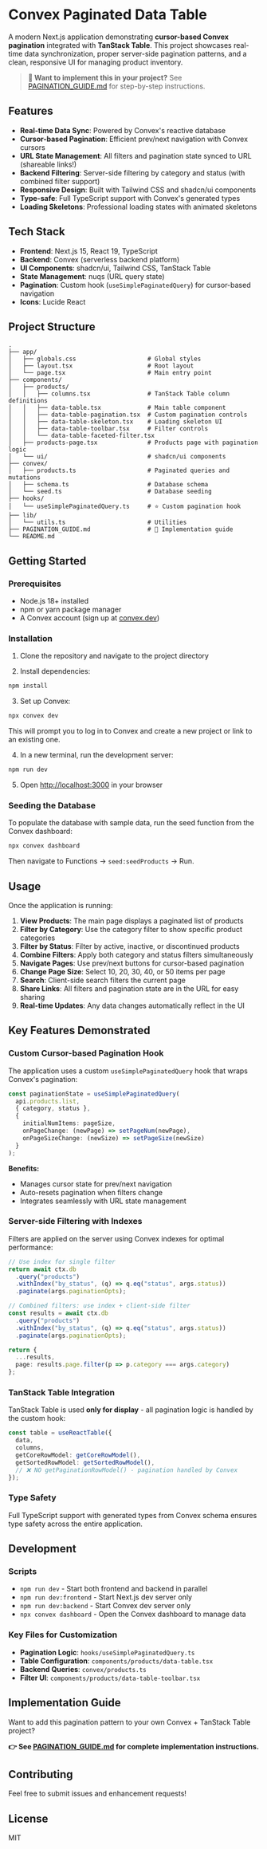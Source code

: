 # Convex Paginated Data Table

A modern Next.js application demonstrating **cursor-based Convex pagination** integrated with **TanStack Table**. This project showcases real-time data synchronization, proper server-side pagination patterns, and a clean, responsive UI for managing product inventory.

> **📘 Want to implement this in your project?** See [PAGINATION_GUIDE.md](./PAGINATION_GUIDE.md) for step-by-step instructions.

## Features

- **Real-time Data Sync**: Powered by Convex's reactive database
- **Cursor-based Pagination**: Efficient prev/next navigation with Convex cursors
- **URL State Management**: All filters and pagination state synced to URL (shareable links!)
- **Backend Filtering**: Server-side filtering by category and status (with combined filter support)
- **Responsive Design**: Built with Tailwind CSS and shadcn/ui components
- **Type-safe**: Full TypeScript support with Convex's generated types
- **Loading Skeletons**: Professional loading states with animated skeletons

## Tech Stack

- **Frontend**: Next.js 15, React 19, TypeScript
- **Backend**: Convex (serverless backend platform)
- **UI Components**: shadcn/ui, Tailwind CSS, TanStack Table
- **State Management**: nuqs (URL query state)
- **Pagination**: Custom hook (`useSimplePaginatedQuery`) for cursor-based navigation
- **Icons**: Lucide React

## Project Structure

```
.
├── app/
│   ├── globals.css                    # Global styles
│   ├── layout.tsx                     # Root layout
│   └── page.tsx                       # Main entry point
├── components/
│   ├── products/
│   │   ├── columns.tsx                # TanStack Table column definitions
│   │   ├── data-table.tsx             # Main table component
│   │   ├── data-table-pagination.tsx  # Custom pagination controls
│   │   ├── data-table-skeleton.tsx    # Loading skeleton UI
│   │   ├── data-table-toolbar.tsx     # Filter controls
│   │   └── data-table-faceted-filter.tsx
│   ├── products-page.tsx              # Products page with pagination logic
│   └── ui/                            # shadcn/ui components
├── convex/
│   ├── products.ts                    # Paginated queries and mutations
│   ├── schema.ts                      # Database schema
│   └── seed.ts                        # Database seeding
├── hooks/
│   └── useSimplePaginatedQuery.ts     # ⭐ Custom pagination hook
├── lib/
│   └── utils.ts                       # Utilities
├── PAGINATION_GUIDE.md                # 📘 Implementation guide
└── README.md
```

## Getting Started

### Prerequisites

- Node.js 18+ installed
- npm or yarn package manager
- A Convex account (sign up at [convex.dev](https://convex.dev))

### Installation

1. Clone the repository and navigate to the project directory

2. Install dependencies:
```bash
npm install
```

3. Set up Convex:
```bash
npx convex dev
```
This will prompt you to log in to Convex and create a new project or link to an existing one.

4. In a new terminal, run the development server:
```bash
npm run dev
```

5. Open [http://localhost:3000](http://localhost:3000) in your browser

### Seeding the Database

To populate the database with sample data, run the seed function from the Convex dashboard:

```bash
npx convex dashboard
```

Then navigate to Functions → `seed:seedProducts` → Run.

## Usage

Once the application is running:

1. **View Products**: The main page displays a paginated list of products
2. **Filter by Category**: Use the category filter to show specific product categories
3. **Filter by Status**: Filter by active, inactive, or discontinued products
4. **Combine Filters**: Apply both category and status filters simultaneously
5. **Navigate Pages**: Use prev/next buttons for cursor-based pagination
6. **Change Page Size**: Select 10, 20, 30, 40, or 50 items per page
7. **Search**: Client-side search filters the current page
8. **Share Links**: All filters and pagination state are in the URL for easy sharing
9. **Real-time Updates**: Any data changes automatically reflect in the UI

## Key Features Demonstrated

### Custom Cursor-based Pagination Hook

The application uses a custom `useSimplePaginatedQuery` hook that wraps Convex's pagination:

```typescript
const paginationState = useSimplePaginatedQuery(
  api.products.list,
  { category, status },
  {
    initialNumItems: pageSize,
    onPageChange: (newPage) => setPageNum(newPage),
    onPageSizeChange: (newSize) => setPageSize(newSize)
  }
);
```

**Benefits:**
- Manages cursor state for prev/next navigation
- Auto-resets pagination when filters change
- Integrates seamlessly with URL state management

### Server-side Filtering with Indexes

Filters are applied on the server using Convex indexes for optimal performance:

```typescript
// Use index for single filter
return await ctx.db
  .query("products")
  .withIndex("by_status", (q) => q.eq("status", args.status))
  .paginate(args.paginationOpts);

// Combined filters: use index + client-side filter
const results = await ctx.db
  .query("products")
  .withIndex("by_status", (q) => q.eq("status", args.status))
  .paginate(args.paginationOpts);

return {
  ...results,
  page: results.page.filter(p => p.category === args.category)
};
```

### TanStack Table Integration

TanStack Table is used **only for display** - all pagination logic is handled by the custom hook:

```typescript
const table = useReactTable({
  data,
  columns,
  getCoreRowModel: getCoreRowModel(),
  getSortedRowModel: getSortedRowModel(),
  // ❌ NO getPaginationRowModel() - pagination handled by Convex
});
```

### Type Safety

Full TypeScript support with generated types from Convex schema ensures type safety across the entire application.

## Development

### Scripts

- `npm run dev` - Start both frontend and backend in parallel
- `npm run dev:frontend` - Start Next.js dev server only
- `npm run dev:backend` - Start Convex dev server only
- `npx convex dashboard` - Open the Convex dashboard to manage data

### Key Files for Customization

- **Pagination Logic**: `hooks/useSimplePaginatedQuery.ts`
- **Table Configuration**: `components/products/data-table.tsx`
- **Backend Queries**: `convex/products.ts`
- **Filter UI**: `components/products/data-table-toolbar.tsx`

## Implementation Guide

Want to add this pagination pattern to your own Convex + TanStack Table project?

**👉 See [PAGINATION_GUIDE.md](./PAGINATION_GUIDE.md) for complete implementation instructions.**

## Contributing

Feel free to submit issues and enhancement requests!

## License

MIT

